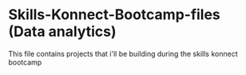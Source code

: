 # Skills-Konnect-Bootcamp-files (Data analytics)
This file contains projects that i'll be building during the skills konnect bootcamp

